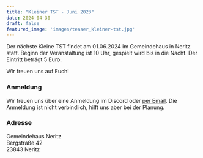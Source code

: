 ```yaml
---
title: "Kleiner TST - Juni 2023"
date: 2024-04-30
draft: false
featured_image: 'images/teaser_kleiner-tst.jpg'
---
```


Der nächste Kleine TST findet am 01.06.2024 im Gemeindehaus in Neritz statt. Beginn der Veranstaltung ist 10 Uhr, gespielt wird bis in die Nacht. Der Eintritt beträgt 5 Euro.

Wir freuen uns auf Euch!

### Anmeldung

Wir freuen uns über eine Anmeldung im Discord oder [per Email](travespieltreff@aol.com). Die Anmeldung ist nicht verbindlich, hilft uns aber bei der Planung.

### Adresse

Gemeindehaus Neritz  
Bergstraße 42  
23843 Neritz
